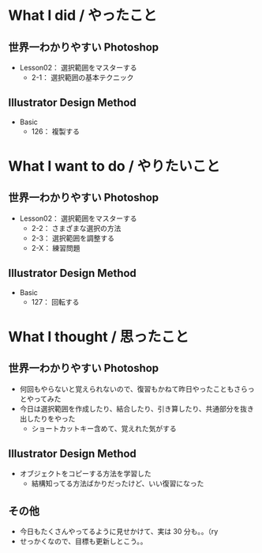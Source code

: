 # What I did / やったこと
## 世界一わかりやすい Photoshop
- Lesson02： 選択範囲をマスターする
    - 2-1： 選択範囲の基本テクニック

## Illustrator Design Method
- Basic
    - 126： 複製する

# What I want to do / やりたいこと
## 世界一わかりやすい Photoshop
- Lesson02： 選択範囲をマスターする
    - 2-2： さまざまな選択の方法
    - 2-3： 選択範囲を調整する
    - 2-X： 練習問題

## Illustrator Design Method
- Basic
    - 127： 回転する

# What I thought / 思ったこと
## 世界一わかりやすい Photoshop
- 何回もやらないと覚えられないので、復習もかねて昨日やったこともさらっとやってみた
- 今日は選択範囲を作成したり、結合したり、引き算したり、共通部分を抜き出したりをやった
    - ショートカットキー含めて、覚えれた気がする

## Illustrator Design Method
- オブジェクトをコピーする方法を学習した
    - 結構知ってる方法ばかりだったけど、いい復習になった

## その他
- 今日もたくさんやってるように見せかけて、実は 30 分も。。（ry
- せっかくなので、目標も更新しとこう。。
